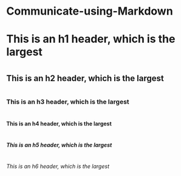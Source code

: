 # Communicate-using-Markdown
# <h1> This is an h1 header, which is the largest
# <h2> This is an h2 header, which is the largest
# <h3> This is an h3 header, which is the largest
# <h4> This is an h4 header, which is the largest
# <h5> This is an h5 header, which is the largest
# <h6> This is an h6 header, which is the largest
